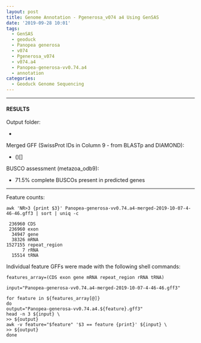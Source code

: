 ```yaml
---
layout: post
title: Genome Annotation - Pgenerosa_v074 a4 Using GenSAS
date: '2019-09-28 10:01'
tags:
  - GenSAS
  - geoduck
  - Panopea generosa
  - v074
  - Pgenerosa_v074
  - v074.a4
  - Panopea-generosa-vv0.74.a4
  - annotation
categories:
  - Geoduck Genome Sequencing
---
```




---

#### RESULTS

Output folder:

- []()

Merged GFF (SwissProt IDs in Column 9 - from BLASTp and DIAMOND):

- ()[]


BUSCO assessment (metazoa_odb9):

- 71.5% complete BUSCOs present in predicted genes

---

Feature counts:

```shell
awk 'NR>3 {print $3}' Panopea-generosa-vv0.74.a4-merged-2019-10-07-4-46-46.gff3 | sort | uniq -c

 236960 CDS
 236960 exon
  34947 gene
  38326 mRNA
1527155 repeat_region
      7 rRNA
  15514 tRNA

```

Individual feature GFFs were made with the following shell commands:

```shell
features_array=(CDS exon gene mRNA repeat_region rRNA tRNA)

input="Panopea-generosa-vv0.74.a4-merged-2019-10-07-4-46-46.gff3"

for feature in ${features_array[@]}
do
output="Panopea-generosa-vv0.74.a4.${feature}.gff3"
head -n 3 ${input} \
>> ${output}
awk -v feature="$feature" '$3 == feature {print}' ${input} \
>> ${output}
done
```
